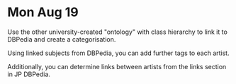 # Mon Aug 19

Use the other university-created "ontology" with class hierarchy to link it to DBPedia and create a categorisation.

Using linked subjects from DBPedia, you can add further tags to each artist.

Additionally, you can determine links between artists from the links section in JP DBPedia.

